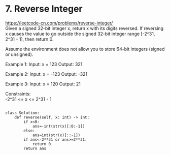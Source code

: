 # 7. Reverse Integer
https://leetcode-cn.com/problems/reverse-integer/  
Given a signed 32-bit integer x, return x with its digits reversed. If reversing x causes the value to go outside the signed 32-bit integer range [-2^31, 2^31 - 1], then return 0.

Assume the environment does not allow you to store 64-bit integers (signed or unsigned).


Example 1:
Input: x = 123
Output: 321

Example 2:
Input: x = -123
Output: -321

Example 3:
Input: x = 120
Output: 21  
  
Constraints:  
-2^31 <= x <= 2^31 - 1


``` python3

class Solution:
    def reverse(self, x: int) -> int:
        if x<0:
            ans=-int(str(x)[:0:-1])
        else:
            ans=int(str(x)[::-1])
        if ans<-2**31 or ans>=2**31:
            return 0
        return ans
        
```
